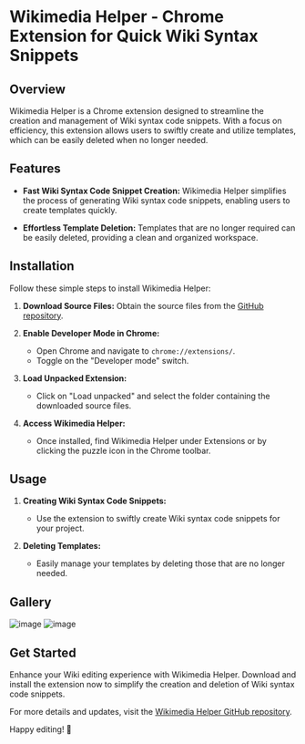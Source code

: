 # Wikimedia Helper - Chrome Extension for Quick Wiki Syntax Snippets

## Overview

Wikimedia Helper is a Chrome extension designed to streamline the creation and management of Wiki syntax code snippets. With a focus on efficiency, this extension allows users to swiftly create and utilize templates, which can be easily deleted when no longer needed.

## Features

- **Fast Wiki Syntax Code Snippet Creation:** Wikimedia Helper simplifies the process of generating Wiki syntax code snippets, enabling users to create templates quickly.

- **Effortless Template Deletion:** Templates that are no longer required can be easily deleted, providing a clean and organized workspace.

## Installation

Follow these simple steps to install Wikimedia Helper:

1. **Download Source Files:** Obtain the source files from the [GitHub repository](https://github.com/SunWorldDev/Wikimedia-Helper-Extension/releases).

2. **Enable Developer Mode in Chrome:**
   - Open Chrome and navigate to `chrome://extensions/`.
   - Toggle on the "Developer mode" switch.

3. **Load Unpacked Extension:**
   - Click on "Load unpacked" and select the folder containing the downloaded source files.

4. **Access Wikimedia Helper:**
   - Once installed, find Wikimedia Helper under Extensions or by clicking the puzzle icon in the Chrome toolbar.

## Usage

1. **Creating Wiki Syntax Code Snippets:**
   - Use the extension to swiftly create Wiki syntax code snippets for your project.

2. **Deleting Templates:**
   - Easily manage your templates by deleting those that are no longer needed.

## Gallery

![image](https://github.com/SunWorldDev/Wikimedia-Helper-Extension/assets/143061853/e91d2622-98d9-489a-ae1a-b8ba1281b1bc)
![image](https://github.com/SunWorldDev/Wikimedia-Helper-Extension/assets/143061853/1dad89a9-4610-4509-9158-9066d821757b)



## Get Started

Enhance your Wiki editing experience with Wikimedia Helper. Download and install the extension now to simplify the creation and deletion of Wiki syntax code snippets.

For more details and updates, visit the [Wikimedia Helper GitHub repository](https://github.com/SunWorldDev/Wikimedia-Helper-Extension).

Happy editing! 🚀
